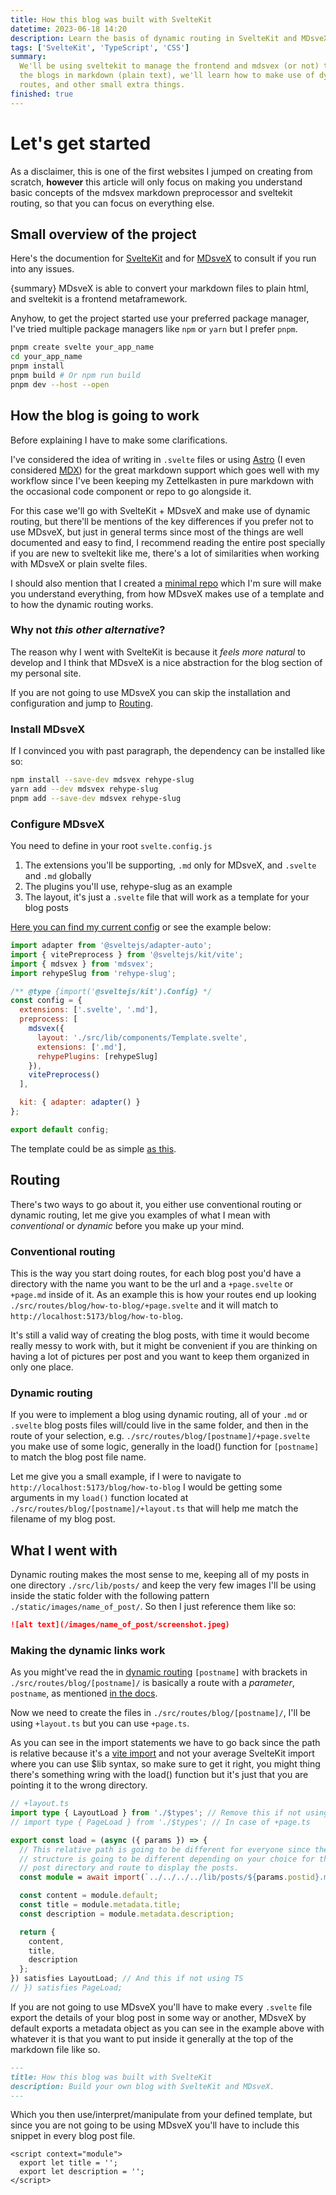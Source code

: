```yaml
---
title: How this blog was built with SvelteKit
datetime: 2023-06-18 14:20
description: Learn the basis of dynamic routing in SvelteKit and MDsveX.
tags: ['SvelteKit', 'TypeScript', 'CSS']
summary:
  We'll be using sveltekit to manage the frontend and mdsvex (or not) to write
  the blogs in markdown (plain text), we'll learn how to make use of dynamic
  routes, and other small extra things.
finished: true
---
```


<script>
  import { base } from '$app/paths';
  import config from '$lib/config';
</script>

# Let's get started

As a disclaimer, this is one of the first websites I jumped on creating from
scratch, **however** this article will only focus on making you understand
basic concepts of the mdsvex markdown preprocessor and sveltekit routing, so
that you can focus on everything else.

## Small overview of the project

Here's the documention for [SvelteKit](https://kit.svelte.dev/) and for
[MDsveX](https://mdsvex.pngwn.io/) to consult if you run into any issues.

{summary} MDsveX is able to convert your markdown files to plain html, and
sveltekit is a frontend metaframework.

Anyhow, to get the project started use your preferred package manager, I've
tried multiple package managers like `npm` or `yarn` but I prefer `pnpm`.

```bash
pnpm create svelte your_app_name
cd your_app_name
pnpm install
pnpm build # Or npm run build
pnpm dev --host --open
```

## How the blog is going to work

Before explaining I have to make some clarifications.

I've considered the idea of writing in `.svelte` files or using
[Astro](https://astro.build/) (I even considered [MDX](https://mdxjs.com/)) for the great markdown support
which goes well with my workflow since I've been keeping my Zettelkasten in
pure markdown with the occasional code component or repo to go alongside it.

For this case we'll go with SvelteKit + MDsveX and make use of dynamic routing,
but there'll be mentions of the key differences if you prefer not to
use MDsveX, but just in general terms since most of the things are well
documented and easy to find, I recommend reading the entire post specially if
you are new to sveltekit like me, there's a lot of similarities when working
with MDsveX or plain svelte files.

I should also mention that I created a [minimal repo](https://github.com/santigo-zero/sveltekit-and-mdsvex-blog-example)
which I'm sure will make you understand everything, from how MDsveX makes use
of a template and to how the dynamic routing works.

### Why not _this other alternative_?

The reason why I went with SvelteKit is because it _feels more natural_ to
develop and I think that MDsveX is a nice abstraction for the blog
section of my personal site.

If you are not going to use MDsveX you can skip the installation and
configuration and jump to [Routing](#routing).

### Install MDsveX

If I convinced you with past paragraph, the dependency can be installed like so:

```bash
npm install --save-dev mdsvex rehype-slug
yarn add --dev mdsvex rehype-slug
pnpm add --save-dev mdsvex rehype-slug
```

### Configure MDsveX

You need to define in your root `svelte.config.js`

1. The extensions you'll be supporting, `.md` only for MDsveX, and `.svelte` and
   `.md` globally
2. The plugins you'll use, rehype-slug as an example
3. The layout, it's just a `.svelte` file that will work as a template for your
   blog posts

[Here you can find my current config]({config.landingpage.repo}/blob/main/svelte.config.js)
or see the example below:

```javascript
import adapter from '@sveltejs/adapter-auto';
import { vitePreprocess } from '@sveltejs/kit/vite';
import { mdsvex } from 'mdsvex';
import rehypeSlug from 'rehype-slug';

/** @type {import('@sveltejs/kit').Config} */
const config = {
  extensions: ['.svelte', '.md'],
  preprocess: [
    mdsvex({
      layout: './src/lib/components/Template.svelte',
      extensions: ['.md'],
      rehypePlugins: [rehypeSlug]
    }),
    vitePreprocess()
  ],

  kit: { adapter: adapter() }
};

export default config;
```

The template could be as simple [as
this](https://github.com/santigo-zero/sveltekit-and-mdsvex-blog-example/blob/main/src/lib/components/Template.svelte).

## Routing

There's two ways to go about it, you either use conventional routing or dynamic
routing, let me give you examples of what I mean
with <i>conventional</i> or <i>dynamic</i> before you make up your mind.

### Conventional routing

This is the way you start doing routes, for each blog post you'd have a
directory with the name you want to be the url and a `+page.svelte` or
`+page.md` inside of it. As an example this is how your routes end up looking
`./src/routes/blog/how-to-blog/+page.svelte` and it will match to
`http://localhost:5173/blog/how-to-blog`.

It's still a valid way of creating the blog posts, with time it
would become really messy to work with, but it might be convenient if you are
thinking on having a lot of pictures per post and you want to keep them
organized in only one place.

### Dynamic routing

If you were to implement a blog using dynamic routing, all of your `.md` or
`.svelte` blog posts files will/could live in the same folder, and then in the
route of your selection, e.g. `./src/routes/blog/[postname]/+page.svelte` you make use of
some logic, generally in the load() function for `[postname]` to match the blog
post file name.

Let me give you a small example, if I were to navigate to
`http://localhost:5173/blog/how-to-blog` I would be getting
some arguments in my `load()` function located at
`./src/routes/blog/[postname]/+layout.ts` that will help me match the filename
of my blog post.

## What I went with

Dynamic routing makes the most sense to me, keeping all of my posts in
one directory `./src/lib/posts/` and keep the very few images I'll be
using inside the static folder with the following pattern
`./static/images/name_of_post/`. So then I just reference them like so:

```markdown
![alt text](/images/name_of_post/screenshot.jpeg)
```

### Making the dynamic links work

As you might've read the in [dynamic routing](#dynamic-routing) `[postname]`
with brackets in `./src/routes/blog/[postname]/` is basically a route with a
_parameter_, `postname`, as mentioned [in the docs](https://kit.svelte.dev/docs/routing).

Now we need to create the files in `./src/routes/blog/[postname]/`, I'll be
using `+layout.ts` but you can use `+page.ts`.

As you can see in the import statements we have to go back since the path is
relative because it's a [vite import](https://vitejs.dev/guide/features.html#dynamic-import)
and not your average SvelteKit import where you can use $lib syntax, so make
sure to get it right, you might thing there's something wring with the load()
function but it's just that you are pointing it to the wrong directory.

```typescript
// +layout.ts
import type { LayoutLoad } from './$types'; // Remove this if not using TS
// import type { PageLoad } from './$types'; // In case of +page.ts

export const load = (async ({ params }) => {
  // This relative path is going to be different for everyone since the
  // structure is going to be different depending on your choice for the blog
  // post directory and route to display the posts.
  const module = await import(`../../../../lib/posts/${params.postid}.md`);

  const content = module.default;
  const title = module.metadata.title;
  const description = module.metadata.description;

  return {
    content,
    title,
    description
  };
}) satisfies LayoutLoad; // And this if not using TS
// }) satisfies PageLoad;
```

If you are not going to use MDsveX you'll have to make every `.svelte` file
export the details of your blog post in some way or another, MDsveX by default
exports a metadata object as you can see in the example above with whatever it
is that you want to put inside it generally at the top of the markdown file
like so.

```markdown
---
title: How this blog was built with SvelteKit
description: Build your own blog with SvelteKit and MDsveX.
---
```

Which you then use/interpret/manipulate from your defined template, but since
you are not going to be using MDsveX you'll have to include this snippet in
every blog post file.

```svelte
<script context="module">
  export let title = '';
  export let description = '';
</script>
```

